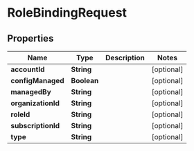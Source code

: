 

# RoleBindingRequest


## Properties

Name | Type | Description | Notes
------------ | ------------- | ------------- | -------------
**accountId** | **String** |  |  [optional]
**configManaged** | **Boolean** |  |  [optional]
**managedBy** | **String** |  |  [optional]
**organizationId** | **String** |  |  [optional]
**roleId** | **String** |  |  [optional]
**subscriptionId** | **String** |  |  [optional]
**type** | **String** |  |  [optional]



